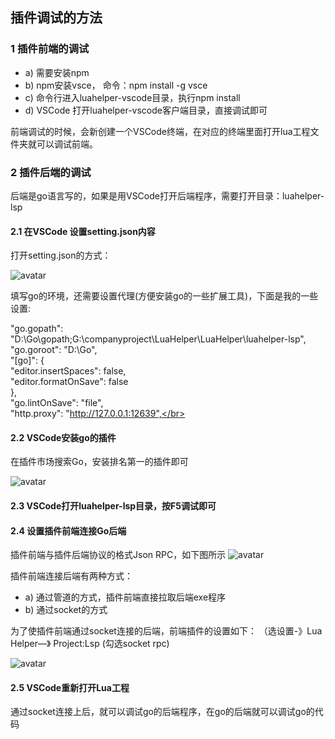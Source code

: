 ## 插件调试的方法
### 1 插件前端的调试
* a) 需要安装npm
* b) npm安装vsce， 命令：npm install -g vsce
* c) 命令行进入luahelper-vscode目录，执行npm install
* d) VSCode 打开luahelper-vscode客户端目录，直接调试即可

前端调试的时候，会新创建一个VSCode终端，在对应的终端里面打开lua工程文件夹就可以调试前端。

### 2 插件后端的调试
后端是go语言写的，如果是用VSCode打开后端程序，需要打开目录：luahelper-lsp

#### 2.1 在VSCode 设置setting.json内容
 打开setting.json的方式：
 
  ![avatar](https://https://raw.githubusercontent.com/Tencent/LuaHelper/master/images/Proxys.gif)
  
 填写go的环境，还需要设置代理(方便安装go的一些扩展工具)，下面是我的一些设置:
 

   "go.gopath": "D:\\Go\\gopath;G:\\companyproject\\LuaHelper\\LuaHelper\\luahelper-lsp", </br>
   "go.goroot": "D:\\Go",</br>
   "[go]": {</br>
        "editor.insertSpaces": false,</br>
        "editor.formatOnSave": false</br>
    },</br>
   "go.lintOnSave": "file",</br>
   "http.proxy": "http://127.0.0.1:12639",</br>
   
#### 2.2 VSCode安装go的插件
 在插件市场搜索Go，安装排名第一的插件即可

 ![avatar](https://https://raw.githubusercontent.com/Tencent/LuaHelper/master/images/go.png)
 
#### 2.3 VSCode打开luahelper-lsp目录，按F5调试即可

#### 2.4 设置插件前端连接Go后端
插件前端与插件后端协议的格式Json RPC，如下图所示
![avatar](https://raw.githubusercontent.com/Tencent/LuaHelper/master/images/running.png)

插件前端连接后端有两种方式：
* a) 通过管道的方式，插件前端直接拉取后端exe程序
* b) 通过socket的方式

为了使插件前端通过socket连接的后端，前端插件的设置如下：
（选设置-》Lua Helper—》 Project:Lsp (勾选socket rpc)

 ![avatar](https://raw.githubusercontent.com/Tencent/LuaHelper/master/images/socket.png)
 
 
 #### 2.5 VSCode重新打开Lua工程
 
通过socket连接上后，就可以调试go的后端程序，在go的后端就可以调试go的代码